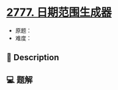 # [2777. 日期范围生成器](https://github.com/Tdahuyou/leetcode/tree/main/2777.%20%E6%97%A5%E6%9C%9F%E8%8C%83%E5%9B%B4%E7%94%9F%E6%88%90%E5%99%A8)

- 原题：
- 难度：

## 📝 Description



## 💻 题解

```

```

